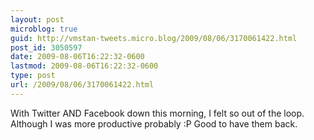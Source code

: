 ```yaml
---
layout: post
microblog: true
guid: http://vmstan-tweets.micro.blog/2009/08/06/3170061422.html
post_id: 3050597
date: 2009-08-06T16:22:32-0600
lastmod: 2009-08-06T16:22:32-0600
type: post
url: /2009/08/06/3170061422.html
---
```

With Twitter AND Facebook down this morning, I felt so out of the loop. Although I was more productive probably :P Good to have them back.
